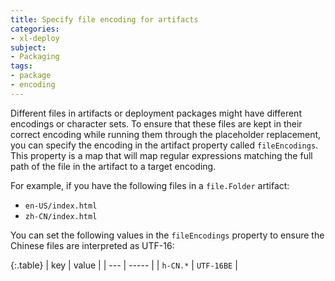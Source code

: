 ```yaml
---
title: Specify file encoding for artifacts
categories:
- xl-deploy
subject:
- Packaging
tags:
- package
- encoding
---
```


Different files in artifacts or deployment packages might have different encodings or character sets. To ensure that these files are kept in their correct encoding while running them through the placeholder replacement, you can specify the encoding in the artifact property called `fileEncodings`. This property is a map that will map regular expressions matching the full path of the file in the artifact to a target encoding.

For example, if you have the following files in a `file.Folder` artifact:

* `en-US/index.html`
* `zh-CN/index.html`

You can set the following values in the `fileEncodings` property to ensure the Chinese files are interpreted as UTF-16:

{:.table}
| key | value |
| --- | ----- |
| `h-CN.*` | `UTF-16BE` |
